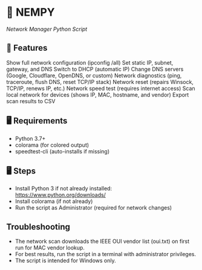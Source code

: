 # 👾 NEMPY
 
*Network Manager Python Script*

## 🌟 Features

Show full network configuration (ipconfig /all)
Set static IP, subnet, gateway, and DNS
Switch to DHCP (automatic IP)
Change DNS servers (Google, Cloudflare, OpenDNS, or custom)
Network diagnostics (ping, traceroute, flush DNS, reset TCP/IP stack)
Network reset (repairs Winsock, TCP/IP, renews IP, etc.)
Network speed test (requires internet access)
Scan local network for devices (shows IP, MAC, hostname, and vendor)
Export scan results to CSV

## 🖥️ Requirements
- Python 3.7+
- colorama (for colored output)
- speedtest-cli (auto-installs if missing)
  
## 🖥️ Steps
- Install Python 3 if not already installed: https://www.python.org/downloads/
- Install colorama (if not already)
- Run the script as Administrator (required for network changes)

## Troubleshooting
- The network scan downloads the IEEE OUI vendor list (oui.txt) on first run for MAC vendor lookup.
- For best results, run the script in a terminal with administrator privileges.
- The script is intended for Windows only.
